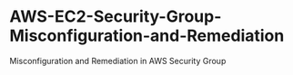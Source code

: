 # AWS-EC2-Security-Group-Misconfiguration-and-Remediation
Misconfiguration and Remediation in AWS Security Group

